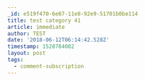 ```yaml
---
_id: e519f470-6e07-11e8-92e9-51701b0be114
title: test category 41
article: immediate
author: TEST
date: '2018-06-12T06:14:42.528Z'
timestamp: 1528784082
layout: post
tags:
  - comment-subscription
---
```

 
